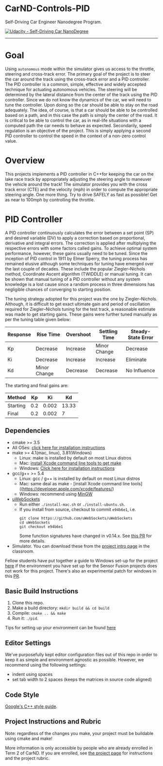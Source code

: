 # CarND-Controls-PID
Self-Driving Car Engineer Nanodegree Program.

[![Udacity - Self-Driving Car NanoDegree](https://s3.amazonaws.com/udacity-sdc/github/shield-carnd.svg)](http://www.udacity.com/drive)

---

# Goal

Using `autonomous` mode within the simulator gives us access to the throttle, steering and cross-track error.  The primary goal of the project is to steer the car around the track using the cross-track error and a PID controller.  The PID controller is a common, simple, effective and widely accepted technique for actuating autonomous vehicles. The steering will be determined by the lateral distance from the center of the track using the PID controller.  Since we do not know the dynamics of the car, we will need to tune the controller. Upon doing so the car should be able to stay on the road adequately. The idea, of course, is that a car should be able to be controlled
based on a path, and in this case the path is simply the center of the road.  It is critical to be able to control the car, as in real-life situations with a computed path the car needs to behave as expected. Secondarily, speed regulation is an objective of the project. This is simply applying a second PID controller to control the speed in the context of a non-zero control value.

# Overview

This projects implements a PID controller in C++for keeping the car on the lake race track by appropriately adjusting the steering angle to maneuver the vehicle around the track! The simulator provides you with the cross track error (CTE) and the velocity (mph) in order to compute the appropriate steering angle.
One more thing. Try to drive SAFELY as fast as possible! Get as near to 100mph by controlling the throttle. 

# PID Controller

A PID controller continuously calculates the error between a set point (SP) and desired variable (DV) to apply a correction based on proportional, derivative and integral errors. The correction is applied after multiplying the respective errors with some factors called gains. To achieve optimal system performance, however, these gains usually need to be tuned. Since the inception of PID control in 1911 by Elmer Sperry, the tuning process has remained elusive although some techniques for tuning have emerged over the last couple of decades. These include the popular Ziegler–Nichols method, Coordinate Ascent algorithm (TWIDDLE) or manual tuning. It can be shown that manual tuning of a PID controller without any system knowledge is a lost cause since a random process in three dimensions has negligible chances of converging to starting position. 

The tuning strategy adopted for this project was the one by Ziegler–Nichols. Although, it is difficult to get exact ultimate gain and period of oscillation required for Ziegler–Nichols tuning for the test track, a reasonable estimate was made to get starting gains. These gains were further tuned manually as per the tuning table given below:


| Response | Rise Time    | Overshoot | Settling Time | Steady-State Error | 
| -------- | ------------ | --------- | ------------- | ------------------ | 
| Kp       | Decrease     | Increase  | Minor Change  | Decrease           |
| Ki       | Decrease     | Increase  | Increase      | Eliminate          |
| Kd       | Minor Change | Decrease  | Decrease      | No Influence       |

The starting and final gains are:

| Method   |   Kp   |   Ki   |   Kd   |
| -------- | ------ | ------ | ------ |
| Starting | 0.2	| 0.002	 | 13.33  |
| Final    | 0.2	| 0.002	 |	7	  |

## Dependencies

* cmake >= 3.5
 * All OSes: [click here for installation instructions](https://cmake.org/install/)
* make >= 4.1(mac, linux), 3.81(Windows)
  * Linux: make is installed by default on most Linux distros
  * Mac: [install Xcode command line tools to get make](https://developer.apple.com/xcode/features/)
  * Windows: [Click here for installation instructions](http://gnuwin32.sourceforge.net/packages/make.htm)
* gcc/g++ >= 5.4
  * Linux: gcc / g++ is installed by default on most Linux distros
  * Mac: same deal as make - [install Xcode command line tools]((https://developer.apple.com/xcode/features/)
  * Windows: recommend using [MinGW](http://www.mingw.org/)
* [uWebSockets](https://github.com/uWebSockets/uWebSockets)
  * Run either `./install-mac.sh` or `./install-ubuntu.sh`.
  * If you install from source, checkout to commit `e94b6e1`, i.e.
    ```
    git clone https://github.com/uWebSockets/uWebSockets 
    cd uWebSockets
    git checkout e94b6e1
    ```
    Some function signatures have changed in v0.14.x. See [this PR](https://github.com/udacity/CarND-MPC-Project/pull/3) for more details.
* Simulator. You can download these from the [project intro page](https://github.com/udacity/self-driving-car-sim/releases) in the classroom.

Fellow students have put together a guide to Windows set-up for the project [here](https://s3-us-west-1.amazonaws.com/udacity-selfdrivingcar/files/Kidnapped_Vehicle_Windows_Setup.pdf) if the environment you have set up for the Sensor Fusion projects does not work for this project. There's also an experimental patch for windows in this [PR](https://github.com/udacity/CarND-PID-Control-Project/pull/3).

## Basic Build Instructions

1. Clone this repo.
2. Make a build directory: `mkdir build && cd build`
3. Compile: `cmake .. && make`
4. Run it: `./pid`. 

Tips for setting up your environment can be found [here](https://classroom.udacity.com/nanodegrees/nd013/parts/40f38239-66b6-46ec-ae68-03afd8a601c8/modules/0949fca6-b379-42af-a919-ee50aa304e6a/lessons/f758c44c-5e40-4e01-93b5-1a82aa4e044f/concepts/23d376c7-0195-4276-bdf0-e02f1f3c665d)

## Editor Settings

We've purposefully kept editor configuration files out of this repo in order to
keep it as simple and environment agnostic as possible. However, we recommend
using the following settings:

* indent using spaces
* set tab width to 2 spaces (keeps the matrices in source code aligned)

## Code Style

[Google's C++ style guide](https://google.github.io/styleguide/cppguide.html).

## Project Instructions and Rubric

Note: regardless of the changes you make, your project must be buildable using
cmake and make!

More information is only accessible by people who are already enrolled in Term 2
of CarND. If you are enrolled, see [the project page](https://classroom.udacity.com/nanodegrees/nd013/parts/40f38239-66b6-46ec-ae68-03afd8a601c8/modules/f1820894-8322-4bb3-81aa-b26b3c6dcbaf/lessons/e8235395-22dd-4b87-88e0-d108c5e5bbf4/concepts/6a4d8d42-6a04-4aa6-b284-1697c0fd6562)
for instructions and the project rubric.

